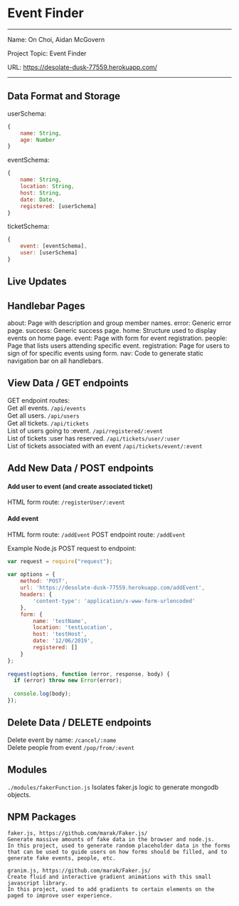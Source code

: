 # Event Finder
 
---
 
Name: On Choi, Aidan McGovern
 
Project Topic: Event Finder
 
URL: https://desolate-dusk-77559.herokuapp.com/
 
 ---
 
## Data Format and Storage
 
userSchema: 
```javascript
{
    name: String,
    age: Number
}
```
 
eventSchema: 
```javascript
{
    name: String,
    location: String,
    host: String, 
    date: Date, 
    registered: [userSchema]
}
```
 
ticketSchema: 
```javascript
{
    event: [eventSchema],
    user: [userSchema]
}
```
 
## Live Updates

## Handlebar Pages
about: Page with description and group member names.
error: Generic error page.
success: Generic success page.
home: Structure used to display events on home page.
event: Page with form for event registration.
people: Page that lists users attending specific event.
registration: Page for users to sign of for specific events using form.
nav: Code to generate static navigation bar on all handlebars.

## View Data / GET endpoints
 
GET endpoint routes:<br>
Get all events. `/api/events`<br>
Get all users. `/api/users`<br>
Get all tickets. `/api/tickets`<br>
List of users going to :event. `/api/registered/:event`<br>
List of tickets :user has reserved. `/api/tickets/user/:user`<br>
List of tickets associated with an event `/api/tickets/event/:event`<br>
 
## Add New Data / POST endpoints
#### Add user to event (and create associated ticket)
HTML form route: `/registerUser/:event`
 
#### Add event
HTML form route: `/addEvent`
POST endpoint route: `/addEvent`
 
Example Node.js POST request to endpoint: 
```javascript
var request = require("request");
 
var options = { 
    method: 'POST',
    url: 'https://desolate-dusk-77559.herokuapp.com/addEvent',
    headers: { 
        'content-type': 'application/x-www-form-urlencoded' 
    },
    form: { 
        name: 'testName', 
        location: 'testLocation',
        host: 'testHost', 
        date: '12/06/2019', 
        registered: []
    } 
};
 
request(options, function (error, response, body) {
  if (error) throw new Error(error);
 
  console.log(body);
});
```
 
## Delete Data / DELETE endpoints
Delete event by name: `/cancel/:name`<br>
Delete people from event `/pop/from/:event`<br>
 
## Modules
 
`./modules/fakerFunction.js` Isolates faker.js logic to generate mongodb objects.
 
## NPM Packages
```
faker.js, https://github.com/marak/Faker.js/
Generate massive amounts of fake data in the browser and node.js.
In this project, used to generate random placeholder data in the forms that can be used to guide users on how forms should be filled, and to generate fake events, people, etc.
```
 
```
granim.js, https://github.com/marak/Faker.js/
Create fluid and interactive gradient animations with this small javascript library.
In this project, used to add gradients to certain elements on the paged to improve user experience.
```
 

